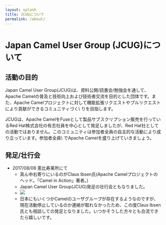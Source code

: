 ```yaml
---
layout: splash
title: JCUGについて
permalink: /about/
---
```


# Japan Camel User Group (JCUG)について
## 活動の目的
Japan Camel User Group(JCUG)は、資料公開/読書会/勉強会を通して、Apache Camelの普及と技術向上および技術者交流を目的とした団体です。また、Apache Camelプロジェクトに対して機能拡張リクエストやプルリクエストにより貢献ができるコミュニティづく\\
りを目指します。

JCUGは、Apache CamelをFuseとして製品サブスクリプション販売を行っているRed Hat株式会社の有志社員を中心として発足しましたが、Red Hat社としての活動ではありません。このコミュニティは参加者全員の自主的な活動により成り立っています。参加者全員\\
でApache Camelを盛り上げていきましょう。

## 発足/壮行会
* 2017/08/08 恵比寿某所にて 
  * 真ん中右寄りにいるのがClaus Ibsen氏(Apache Camelプロジェクトのヘッド。「Camel in Action」著者。)
  * Japan Camel User Group(JCUG)発足の壮行会ともなりました。
  * ![](https://user-images.githubusercontent.com/27920264/29102228-8a769d90-7cf2-11e7-8cf2-6243e84d3032.jpg)
  * 日本にもいくつかCamelのユーザグループが存在するようなのですが、現在活動停止しているのか連絡が取れなかったため、この度Claus Ibsen氏とも相談しての発足となりました。いつかそうした方々とも合流できたら嬉しいです。
